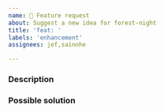```yaml
---
name: 🚀 Feature request
about: Suggest a new idea for forest-night
title: 'feat: '
labels: 'enhancement'
assignees: jef,sainnhe

---
```


### Description

<!-- Describe the feature here. -->

### Possible solution

<!-- Describe the possible solution here. -->
